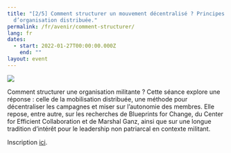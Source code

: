 ```yaml
---
title: "[2/5] Comment structurer un mouvement décentralisé ? Principes
  d’organisation distribuée."
permalink: /fr/avenir/comment-structurer/
lang: fr
dates:
  - start: 2022-01-27T00:00:00.000Z
    end: ""
layout: event
---
```

![](/media/20.png)

Comment structurer une organisation militante ? Cette séance explore une réponse : celle de la mobilisation distribuée, une méthode pour décentraliser les campagnes et miser sur l’autonomie des membres. Elle repose, entre autre, sur les recherches de Blueprints for Change, du Center for Efficient Collaboration et de Marshal Ganz, ainsi que sur une longue tradition d’intérêt pour le leadership non patriarcal en contexte militant.​​​​​​​

Inscription [ici](https://us02web.zoom.us/meeting/register/tZMlf-CtpjwsHtxyY15NmZCPWSDTHfqvdw5W).